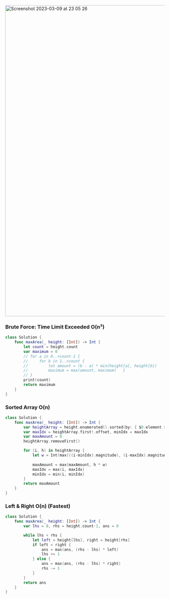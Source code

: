 <img width="979" alt="Screenshot 2023-03-09 at 23 05 26" src="https://user-images.githubusercontent.com/73763976/224180586-9ca0da00-7b47-4e77-9e73-7a841e5141b5.png">


### Brute Force: Time Limit Exceeded O(n²)
```swift
class Solution {
    func maxArea(_ height: [Int]) -> Int {
        let count = height.count
        var maximum = 0
        // for a in 0..<count-1 { 
        //     for b in 1..<count { 
        //         let amount = (b - a) * min(height[a], height[b])
        //         maximum = max(amount, maximum)   }
        // }
        print(count)
        return maximum
    }
}
```

### Sorted Array O(n)
```swift
class Solution {
    func maxArea(_ height: [Int]) -> Int {
        var heightArray = height.enumerated().sorted(by: { $0.element > $1.element })
        var maxIdx = heightArray.first!.offset, minIdx = maxIdx
        var maxAmount = 0
        heightArray.removeFirst()

        for (i, h) in heightArray {
            let w = Int(max(((i-minIdx).magnitude), (i-maxIdx).magnitude))
            
            maxAmount = max(maxAmount, h * w)
            maxIdx = max(i, maxIdx)
            minIdx = min(i, minIdx)
        }
        return maxAmount
    }
}
```

### Left & Right O(n) (Fastest)
```swift
class Solution {
    func maxArea(_ height: [Int]) -> Int {
        var lhs = 0, rhs = height.count-1, ans = 0

        while lhs < rhs {
            let left = height[lhs], right = height[rhs]
            if left < right { 
                ans = max(ans, (rhs - lhs) * left)
                lhs += 1
            } else { 
                ans = max(ans, (rhs - lhs) * right)
                rhs -= 1
            }
        }
        return ans
    }
}
```
